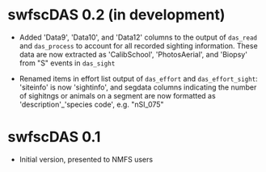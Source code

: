# swfscDAS 0.2 (in development)

* Added 'Data9', 'Data10', and 'Data12' columns to the output of `das_read` and `das_process` to account for all recorded sighting information. These data are now extracted as 'CalibSchool', 'PhotosAerial', and 'Biopsy' from "S" events in `das_sight`

* Renamed items in effort list output of `das_effort` and `das_effort_sight`: 'siteinfo' is now 'sightinfo', and segdata columns indicating the number of sighitngs or animals on a segment are now formatted as 'description'_'species code', e.g. "nSI_075"

# swfscDAS 0.1

* Initial version, presented to NMFS users
